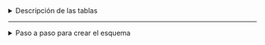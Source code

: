 <details>

  <summary>Descripción de las tablas</summary>
  
# Descripción de las tablas:

**Tabla: City (Ciudad)**

- Descripción: Esta tabla almacena la información sobre diferentes ciudades.
- Columnas:
  - **id**: Una cadena única que identifica a cada ciudad.
  - **name**: El nombre de la ciudad.
  - **stateId**: Una cadena que se relaciona con la tabla de estados.

**Tabla: State (Estado)**

- Descripción: Esta tabla almacena la información sobre diferentes estados.
- Columnas:
  - **id**: Una cadena única que identifica a cada estado.
  - **name**: El nombre del estado.

**Tabla: Seller (Vendedor)**

- Descripción: Almacena la información sobre diferentes vendedores.
- Columnas:
  - **id**: Una cadena única que identifica a cada vendedor.
  - **name**: El nombre del vendedor.
  - **email**: El correo electrónico del vendedor, que debe ser único.

**Tabla: Customer (Cliente)**

- Descripción: Almacena la información sobre los clientes.
- Columnas:
  - **id**: Una cadena única que identifica a cada cliente.
  - **name**: El nombre del cliente.
  - **email**: El correo electrónico del cliente, que debe ser único.
  - **address**: La dirección del cliente.

**Tabla: Supplier (Proveedor)**

- Descripción: Almacena la información sobre los proveedores que suministran productos.
- Columnas:
  - **id**: Una cadena única que identifica a cada proveedor.
  - **name**: El nombre del proveedor.

**Tabla: ProductCategory (ProductoCategoría)**

- Descripción: Es una tabla intermedia que relaciona productos con categorías.
- Columnas:
  - **productId**: Una cadena que se relaciona con la tabla de productos.
  - **categoryId**: Una cadena que se relaciona con la tabla de categorías.

**Tabla: Product (Producto)**

- Descripción: Almacena la información sobre diferentes productos.
- Columnas:
  - **id**: Una cadena única que identifica a cada producto.
  - **name**: El nombre del producto.
  - **price**: El precio del producto.
  - **supplierId**: Una cadena que se relaciona con la tabla de proveedores.

**Tabla: Category (Categoría)**

- Descripción: Almacena diferentes categorías a las que pueden pertenecer los productos.
- Columnas:
  - **id**: Una cadena única que identifica a cada categoría.
  - **name**: El nombre de la categoría.

**Tabla: Order (Orden)**

- Descripción: Almacena la información sobre las órdenes realizadas por los clientes.
- Columnas:
  - **id**: Una cadena única que identifica cada orden.
  - **sellerId**: Una cadena que se relaciona con la tabla de vendedores.
  - **cityId**: Una cadena que se relaciona con la tabla de ciudades.
  - **invoiceId**: Un número entero que se relaciona con la tabla de facturas.
  - **date**: La fecha y hora cuando se realizó la orden.
  - **customerId**: Una cadena que se relaciona con la tabla de clientes.

**Tabla: ProductOrder (ProductoOrden)**

- Descripción: Es una tabla intermedia que relaciona productos con órdenes, mostrando qué productos están en qué orden.
- Columnas:
  - **id**: Una cadena única que identifica cada relación producto-orden.
  - **productId**: Una cadena que se relaciona con la tabla de productos.
  - **orderId**: Una cadena que se relaciona con la tabla de órdenes.
  - **quantity**: La cantidad del producto en la orden.
  - **price**: El precio del producto al momento de la orden.

**Tabla: Invoice (Factura)**

- Descripción: Almacena la información sobre las facturas de las órdenes.
- Columnas:
  - **id**: Una cadena única que identifica cada factura.
  - **date**: La fecha y hora cuando se generó la factura.
  - **status**: El estado de la factura, que puede ser: PAGADO, PENDIENTE o CANCELADO.
  - **orderId**: Una cadena que se relaciona con la tabla de órdenes.
  - **customerId**: Una cadena que se relaciona con la tabla de clientes.
  </details>

---

<details>
    <summary>Paso a paso para crear el esquema</summary>
  
# Paso a paso para crear el esquema:

### Paso 1: Crear la Tabla de Estados

1. Crea una tabla llamada "Estado".
2. Añade una columna "id" que será única para cada estado.
3. Agrega una columna "nombre" que almacenará el nombre de cada estado.

### Paso 2: Crear la Tabla de Ciudades

1. Crea una tabla llamada "Ciudad".
2. Añade una columna "id" que será única para cada ciudad.
3. Agrega una columna "nombre" para el nombre de la ciudad.
4. Añade una columna "stateId" que se relacionará con la tabla "Estado".
5. Establece una relación entre "stateId" en "Ciudad" y "id" en "Estado". Esta relación indica que cada ciudad pertenece a un estado.

### Paso 3: Crear la Tabla de Vendedores

1. Crea una tabla llamada "Vendedor".
2. Añade una columna "id" que será única para cada vendedor.
3. Agrega columnas para "nombre" y "email". Asegúrate de que el "email" sea único para evitar duplicados.

### Paso 4: Crear la Tabla de Clientes

1. Crea una tabla llamada "Cliente".
2. Añade una columna "id" única para cada cliente.
3. Agrega columnas para "nombre", "email" y "dirección". Asegúrate de que el "email" sea único.

### Paso 5: Crear la Tabla de Proveedores

1. Crea una tabla llamada "Proveedor".
2. Añade una columna "id" única para cada proveedor.
3. Agrega una columna "nombre".

### Paso 6: Crear la Tabla de Categorías

1. Crea una tabla llamada "Categoría".
2. Añade una columna "id" única para cada categoría.
3. Agrega una columna "nombre".

### Paso 7: Crear la Tabla de Productos

1. Crea una tabla llamada "Producto".
2. Añade una columna "id" única.
3. Agrega columnas para "nombre" y "precio".
4. Añade una columna "supplierId" que se relacionará con la tabla "Proveedor".
5. Establece una relación entre "supplierId" en "Producto" y "id" en "Proveedor".

### Paso 8: Crear la Tabla Relacional Producto-Categoría

1. Crea una tabla llamada "ProductoCategoría".
2. Añade dos columnas: "productId" y "categoryId".
3. Establece relaciones para ambas columnas: "productId" se relaciona con "id" en "Producto" y "categoryId" se relaciona con "id" en "Categoría".

### Paso 9: Crear la Tabla de Órdenes

1. Crea una tabla llamada "Orden".
2. Añade las columnas "id", "sellerId", "cityId", "invoiceId" y "date".
3. Establece relaciones entre "sellerId" y "id" en "Vendedor", "cityId" y "id" en "Ciudad".

### Paso 10: Crear la Tabla Relacional Producto-Orden

1. Crea una tabla llamada "ProductoOrden".
2. Añade columnas para "productId", "orderId", "cantidad" y "precio".
3. Establece relaciones para "productId" y "id" en "Producto", y "orderId" y "id" en "Orden".

### Paso 11: Crear la Tabla de Facturas

1. Crea una tabla llamada "Factura".
2. Añade las columnas "id", "date", "status", "orderId" y "customerId".
3. Establece relaciones entre "orderId" y "id" en "Orden", y "customerId" y "id" en "Cliente".

</details>
